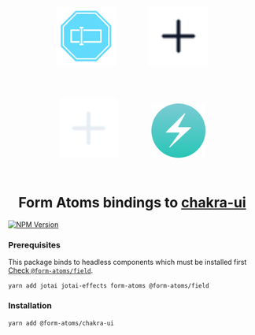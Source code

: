<div align="center">
  <div align="center">
    <img width="120" style="margin: 32px" src="https://raw.githubusercontent.com/MiroslavPetrik/form-atoms-field/main/form-atoms-field.svg">
    <img width="120" style="margin: 32px" src="https://raw.githubusercontent.com/form-atoms/flowbite/main/public/plus-dark.svg#gh-light-mode-only">
    <img width="120" style="margin: 32px" src="https://raw.githubusercontent.com/form-atoms/flowbite/main/public/plus-light.svg#gh-dark-mode-only">
    <img width="110" style="margin: 32px" src="https://raw.githubusercontent.com/chakra-ui/chakra-ui/main/media/logomark-colored.svg">
  </div>
  <h1>Form Atoms bindings to <a href="https://chakra-ui.com/docs/components">chakra-ui</a></h1>
</div>

<a aria-label="NPM version" href="https://www.npmjs.com/package/%40form-atoms/chakra-ui">
  <img alt="NPM Version" src="https://img.shields.io/npm/v/%40form-atoms/chakra-ui?style=for-the-badge&labelColor=24292e">
</a>

### Prerequisites

This package binds to headless components which must be installed first [Check `@form-atoms/field`](https://github.com/MiroslavPetrik/form-atoms-field#readme).

```
yarn add jotai jotai-effects form-atoms @form-atoms/field
```

### Installation

```
yarn add @form-atoms/chakra-ui
```
